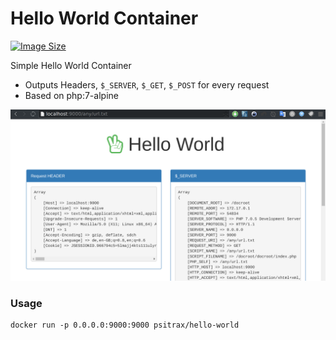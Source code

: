 # Hello World Container

[![Image Size](https://images.microbadger.com/badges/image/psitrax/psitransfer.svg)](https://microbadger.com/images/psitrax/psitransfer)

Simple Hello World Container

* Outputs Headers, `$_SERVER`, `$_GET`, `$_POST` for every request
* Based on php:7-alpine

![Screen](https://raw.githubusercontent.com/psi-4ward/hello-world-container/master/hello-world.png)

### Usage
```
docker run -p 0.0.0.0:9000:9000 psitrax/hello-world
```
